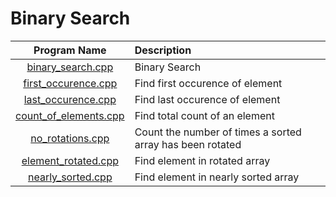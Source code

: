 # Binary Search

|                  Program Name                  | Description                                               |
| :--------------------------------------------: | :-------------------------------------------------------- |
|     [binary_search.cpp](binary_search.cpp)     | Binary Search                                             |
|   [first_occurence.cpp](first_occurence.cpp)   | Find first occurence of element                           |
|    [last_occurence.cpp](last_occurence.cpp)    | Find last occurence of element                            |
| [count_of_elements.cpp](count_of_elements.cpp) | Find total count of an element                            |
|      [no_rotations.cpp](no_rotations.cpp)      | Count the number of times a sorted array has been rotated |
|   [element_rotated.cpp](element_rotated.cpp)   | Find element in rotated array                             |
|     [nearly_sorted.cpp](nearly_sorted.cpp)     | Find element in nearly sorted array                       |

